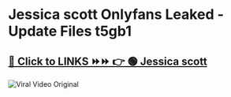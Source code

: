 
 # Jessica scott Onlyfans Leaked - Update Files t5gb1

## <h2><a href="https://clipsfans.com/Jessica_scott&ref=git">🔗 Click to LINKS ⏩⏩ 👉 🟢 Jessica scott </a></h2>

<a href="https://clipsfans.com/Jessica_scott&ref=git" rel="nofollow" data-target="animated-image.originalLink"><img src="https://i.ibb.co.com/xMMVF88/686577567.gif" alt="Viral Video Original" style="max-width: 100%; display: inline-block;" data-target="animated-image.originalImage"></a>

